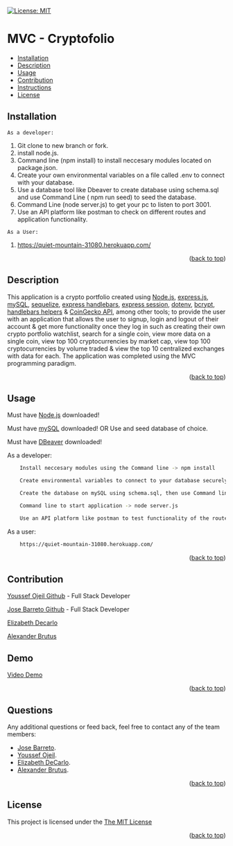 
<p id="readme-top"></p>

[![License: MIT](https://img.shields.io/badge/License-MIT-yellow.svg)](https://opensource.org/licenses/MIT)
  # MVC - Cryptofolio
  
 
  * [Installation](#installation)
  * [Description](#description)
  * [Usage](#usage)
  * [Contribution](#contribution)
  * [Instructions](#instructions)
  * [License](#license)
      
  ## Installation

    As a developer:

  1. Git clone to new branch or fork.
  2. install node.js.
  3. Command line (npm install) to install neccesary modules located on package.json.
  4. Create your own environmental variables on a file called .env to connect with your database.
  5. Use a database tool like Dbeaver to create database using schema.sql and use Command Line ( npm run seed) to seed the database.
  6. Command Line (node server.js) to get your pc to listen to port 3001.
  7. Use an API platform like postman to check on different routes and application functionality.

    As a User: 

1. https://quiet-mountain-31080.herokuapp.com/

 <p align="right">(<a href="#readme-top">back to top</a>)</p>
    

  ## Description

  This application is a crypto portfolio created using [Node.js](https://nodejs.org/en/), [express.js](http://expressjs.com/), [mySQL](https://dev.mysql.com/downloads/mysql/), [sequelize](https://www.npmjs.com/package/sequelize), [express handlebars](https://www.npmjs.com/package/express-handlebars), [express session](https://www.npmjs.com/package/express-session), [dotenv](https://www.npmjs.com/package/dotenv), [bcrypt](https://www.npmjs.com/package/bcrypt), [handlebars helpers](https://www.npmjs.com/package/handlebars-helpers) & [CoinGecko API](https://www.coingecko.com/en/api), among other tools; to provide the user with an application that allows the user to signup, login and logout of their account & get more functionality once they log in such as creating their own crypto portfolio watchlist, search for a single coin, view more data on a single coin, view top 100 cryptocurrencies by market cap, view top 100 cryptocurrencies by volume traded & view the top 10 centralized exchanges with data for each. The application was completed using the MVC programming paradigm.

   <p align="right">(<a href="#readme-top">back to top</a>)</p>

  ## Usage

Must have [Node.js](https://nodejs.org/en/) downloaded!

Must have [mySQL](https://dev.mysql.com/downloads/mysql/) downloaded! OR Use and seed database of choice.

Must have [DBeaver](https://dbeaver.io/) downloaded! 

  As a developer:
```sh 
    Install neccesary modules using the Command line -> npm install
``` 
```sh 
    Create environmental variables to connect to your database securely ->  (.env)
``` 
```sh 
    Create the database on mySQL using schema.sql, then use Command line -> npm run seed
``` 
```sh 
    Command line to start application -> node server.js
```
```sh 
    Use an API platform like postman to test functionality of the routes and models
```

As a user:

```sh 
    https://quiet-mountain-31080.herokuapp.com/
```


 <p align="right">(<a href="#readme-top">back to top</a>)</p>

  ## Contribution

[Youssef Ojeil Github](https://github.com/youssefojeil) - Full Stack Developer

[Jose Barreto Github](https://github.com/joseobm92) - Full Stack Developer

[Elizabeth Decarlo]()
    
[Alexander Brutus]()
  


  ## Demo
[Video Demo](https://drive.google.com/file/d/1krVjPi-HKLukFXQDYQOc-okN4duiYhAL/view)

 <p align="right">(<a href="#readme-top">back to top</a>)</p>
 

  ## Questions

   Any additional questions or feed back, feel free to contact any of the team members: 
   * [Jose Barreto](mailto:joseobm92@gmail.com).
   * [Youssef Ojeil](mailto:youssef.ojeil@hotmail.com).
   * [Elizabeth DeCarlo]().
   * [Alexander Brutus]().
    
   <p align="right">(<a href="#readme-top">back to top</a>)</p>
  
  ## License
  This project is licensed under the [The MIT License](https://opensource.org/licenses/MIT)
   <p align="right">(<a href="#readme-top">back to top</a>)</p>
      